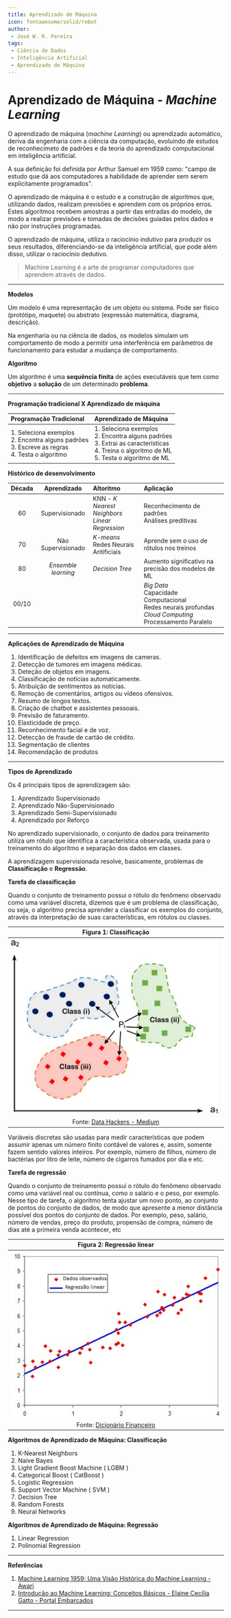 ```yaml
---
title: Aprendizado de Máquina
icon: fontawesome/solid/robot
author:
 - José W. R. Pereira
tags:
 - Ciência de Dados
 - Inteligência Artificial
 - Aprendizado de Máquina
---
```



# Aprendizado de Máquina - *Machine Learning*


O aprendizado de máquina (*machine Learning*) ou aprendizado automático, deriva da engenharia com a ciência da computação, evoluindo de estudos de reconhecimeto de padrões e da teoria do aprendizado computacional em inteligência artificial.

A sua definição foi definida por Arthur Samuel em 1959 como: "campo de estudo que dá aos computadores a habilidade de aprender sem serem explicitamente programados".

O aprendizado de máquina é o estudo e a construção de algoritmos que, utilizando dados, realizam previsões e aprendem com os próprios erros. Estes algoritmos recebem amostras a partir das entradas do modelo, de modo a realizar previsões e tomadas de decisões guiadas pelos dados e não por instruções programadas. 


O aprendizado de máquina, utiliza o raciocínio indutivo para produzir os seus resultados, diferenciando-se da inteligência artificial, que pode além disso, utilizar o raciocínio dedutivo.

<!-- 
Raciocínio indutivo (Carro x Ônibus, Gato x Cachorro, etc)

Dados do treinamento: Características observadas
Rótulos: Nomes das características 
-->

> Machine Learning é a arte de programar computadores que aprendem através de dados.

---

**Modelos**

Um modelo é uma representação de um objeto ou sistema. Pode ser físico (protótipo, maquete) ou abstrato (expressão matemática, diagrama, descrição).

Na engenharia ou na ciência de dados, os modelos simulam um comportamento de modo a permitir uma interferência em parâmetros de funcionamento para estudar a mudança de comportamento.


**Algoritmo**

Um algoritmo é uma **sequência finita** de ações executáveis que tem como **objetivo** a **solução** de um determinado **problema**. 

---

**Programação tradicional X Aprendizado de máquina**

| Programação Tradicional | Aprendizado de Máquina |
|:----------------------- |:---------------------- |
| 1. Seleciona exemplos <br> 2. Encontra alguns padrões <br> 3. Escreve as regras <br> 4. Testa o algoritmo | 1. Seleciona exemplos<br> 2. Encontra alguns padrões<br> 3. Extrai as características<br> 4. Treina o algoritmo de ML<br> 5. Testa o algoritmo de ML |



<!-- 
Os algoritmos de Machine Learning aprendem automaticamente quais as
combinações de características são boas preditoras de uma pessoa que não
vai pagar o boleto dentro dos 3 dias de expiração. Como resultado, o
algoritmo é muito menor, mais fácil de manter e mais acurado.
Na programação tradicional, a cada mudança de comportamento, você
precisa adicionar novas regras, ao passo que Machine Learning atualizar o
seu “conjunto de regras” automaticamente sem a sua intervenção. 
-->


**Histórico de desenvolvimento**

| Década | Aprendizado | Altoritmo | Aplicação |
|:------:|:-----------:|:--------- |:--------- |
|     60 | Supervisionado | KNN - *K Nearest Neighbors* <br> *Linear Regression* | Reconhecimento de padrões <br> Análises preditivas |
|     70 | Não Supervisionado | *K-means* <br> Redes Neurais Aritificiais <br>| Aprende sem o uso de rótulos nos treinos |
|     80 | *Ensemble learning* | *Decision Tree* | Aumento significativo na precisão dos modelos de ML |
|  00/10 | | | *Big Data* <br> Capacidade Computacional <br> Redes neurais profundas <br> *Cloud Computing* <br> Processamento Paralelo |

---

**Aplicações de Aprendizado de Máquina**

1. Identificação de defeitos em imagens de cameras.
2. Detecção de tumores em imagens médicas.
3. Deteção de objetos em imagens.
4. Classificação de notícias automaticamente.
5. Atribuição de sentimentos as notícias.
6. Remoção de comentários, artigos ou vídeos ofensivos.
7. Resumo de longos textos.
8. Criação de chatbot e assistentes pessoais.
9. Previsão de faturamento.
10. Elasticidade de preço.
11. Reconhecimento facial e de voz.
12. Detecção de fraude de cartão de crédito.
13. Segmentação de clientes
14. Recomendação de produtos


---


**Tipos de Aprendizado**

Os 4 principais tipos de aprendizagem são:

1. Aprendizado Supervisionado
2. Aprendizado Não-Supervisionado
3. Aprendizado Semi-Supervisionado
4. Aprendizado por Reforço


No aprendizado supervisionado, o conjunto de dados para treinamento utiliza um rótulo que identifica a característica observada, usada para o treinamento do algorítmo e separação dos dados em classes.

A aprendizagem supervisionada resolve, basicamente, problemas de **Classificação** e **Regressão**.


**Tarefa de classificação**

Quando o conjunto de treinamento possui o rótulo do fenômeno observado como uma variável discreta, dizemos que é um problema de classificação, ou seja, o algoritmo precisa aprender a classificar os exemplos do conjunto, através da interpretação de suas características, em rótulos ou classes.

| Figura 1: Classificação |
|:-----------------------:|
|![Classificacao](img/ml02-classificacao.png) |
| Fonte: [Data Hackers - Medium](https://medium.com/data-hackers/knn-k-nearest-neighbor-o-que-%C3%A9-aeebe0f833eb)|


Variáveis discretas são usadas para medir características que podem assumir apenas um número finito contável de valores e, assim, somente fazem sentido valores inteiros. Por exemplo, número de filhos, número de bactérias por litro de leite, número de cigarros fumados por dia e etc.



**Tarefa de regressão**

Quando o conjunto de treinamento possui o rótulo do fenômeno observado como uma variável real ou contínua, como o salário e o peso, por exemplo. Nesse tipo de tarefa, o algoritmo tenta ajustar um novo ponto, ao conjunto de pontos do conjunto de dados, de modo que apresente a menor distância possível dos pontos do conjunto de dados. Por exemplo, peso, salário, número de vendas, preço do produto, propensão de compra, número de dias até a primeira venda acontecer, etc

| Figura 2: Regressão linear                        |
|:-------------------------------------------------:|
| ![RegressãoLinear](img/ml02-regressao_linear.png) |
| Fonte: [Dicionário Financeiro](https://www.dicionariofinanceiro.com/regressao-linear/) |


**Algoritmos de Aprendizado de Máquina: Classificação**


1. K-Nearest Neighbors
2. Naive Bayes
3. Light Gradient Boost Machine ( LGBM )
4. Categorical Boost ( CatBoost )
5. Logistic Regression
6. Support Vector Machine ( SVM )
7. Decision Tree
8. Random Forests
9. Neural Networks


**Algoritmos de Aprendizado de Máquina: Regressão**

1. Linear Regression
2. Polinomial Regression



<!-- 
***Nearest Neighbors - KNN***
“K-vizinhos
mais próximos”.
O KNN é um algoritmo de Machine Learning da classe de aprendizado
supervisionado. Ele pode ser utilizando tanto para resolver problemas de
classificação quanto problema de regressão.
Nessa ciclo, vamos estudar o KNN como algoritmo supervisionado para resolver
um problema de classificação.

**Processo de treino**
Passo 01: Carregue os dados
Passo 02: Defina o número K vizinhos mais próximos.
Passo 03: Para cada exemplo sem rótulo:
Passo 04: Calcule a distância entre o ponto sem rótulo e todos os outros
pontos rotulados do conjunto de dados.
Passo 05: Encontre o K pontos mais próximos.
Passo 06: Identifique os rótulos de cada um dos K vizinhos mais próximos.
Passo 07: Calcule a “moda” dos K vizinhos mais próximos.
Passo 08: Classifique o ponto sem rótulo com a moda de seus k vizinhos
mais próximos
 -->


---

**Referências**

1. [Machine Learning 1959: Uma Visão Histórica do Machine Learning - Awari](https://awari.com.br/machine-learning-1959-uma-visao-historica-do-machine-learning/)
2. [Introdução ao Machine Learning: Conceitos Básicos - Elaine Cecília Gatto - Portal Embarcados](https://embarcados.com.br/introducao-ao-machine-learning/)


---
